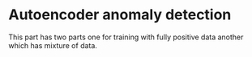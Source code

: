 # Autoencoder anomaly detection


This part has two parts one for training with fully positive data another which has mixture of data.
